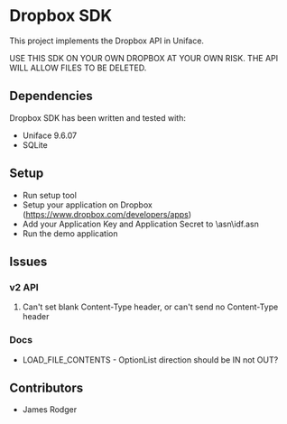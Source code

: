 # Dropbox SDK #

This project implements the Dropbox API in Uniface.

USE THIS SDK ON YOUR OWN DROPBOX AT YOUR OWN RISK. THE API WILL ALLOW FILES TO BE DELETED.

## Dependencies ##

Dropbox SDK has been written and tested with:

 * Uniface 9.6.07
 * SQLite
 
## Setup ##

 * Run setup tool
 * Setup your application on Dropbox (https://www.dropbox.com/developers/apps)
 * Add your Application Key and Application Secret to \asn\idf.asn
 * Run the demo application

## Issues ##

### v2 API ###

 1. Can't set blank Content-Type header, or can't send no Content-Type header

### Docs ###

 * LOAD_FILE_CONTENTS - OptionList direction should be IN not OUT?

## Contributors ##

* James Rodger